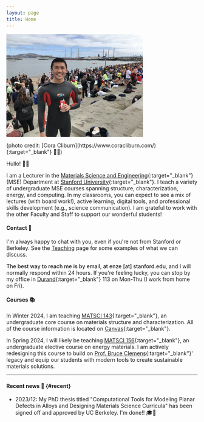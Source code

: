 ```yaml
---
layout: page
title: Home
---
```


<p><img src="assets/fig/propic.jpg" alt="Enze Chen" align="middle" width="360px"></p>
(photo credit: [Cora Cliburn](https://www.coracliburn.com/){:target="_blank"} 💃🏽)

Hullo! 👋🏼

I am a Lecturer in the [Materials Science and Engineering](https://mse.stanford.edu){:target="_blank"} (MSE) Department at [Stanford University](https://www.stanford.edu/){:target="_blank"}.
I teach a variety of undergraduate MSE courses spanning structure, characterization, energy, and computing.
In my classrooms, you can expect to see a mix of lectures (with board work!), active learning, digital tools, and professional skills development (e.g., science communication).
I am grateful to work with the other Faculty and Staff to support our wonderful students!


#### Contact 📧

I'm always happy to chat with you, even if you're not from Stanford or Berkeley. 
See the [Teaching](teaching) page for some examples of what we can discuss.

<span style="font-weight:500">The best way to reach me is by email, at enze [at] stanford.edu</span>, and I will normally respond within 24 hours.
If you're feeling lucky, you can stop by my office in [Durand](https://campus-map.stanford.edu/?srch=04-540){:target="_blank"} 113 on Mon-Thu (I work from home on Fri).


#### Courses 📚

In Winter 2024, I am teaching [MATSCI 143](https://explorecourses.stanford.edu/search?q=matsci143){:target="_blank"}, an undergraduate core course on materials structure and characterization.
All of the course information is located on [Canvas](https://canvas.stanford.edu/courses/183661){:target="_blank"}.

In Spring 2024, I will likely be teaching [MATSCI 156](https://explorecourses.stanford.edu/search?q=matsci156){:target="_blank"}, an undergraduate elective course on energy materials.
I am actively redesigning this course to build on [Prof. Bruce Clemens](https://mse.stanford.edu/professor-bruce-m-clemens){:target="_blank"}' legacy and equip our students with modern tools to create sustainable materials solutions.


---------------------------------

#### Recent news 📰  {#recent}

* 2023/12: My PhD thesis titled "Computational Tools for Modeling Planar Defects in Alloys and Designing Materials Science Curricula" has been signed off and approved by UC Berkeley.
I'm done!! 🎓🐻
